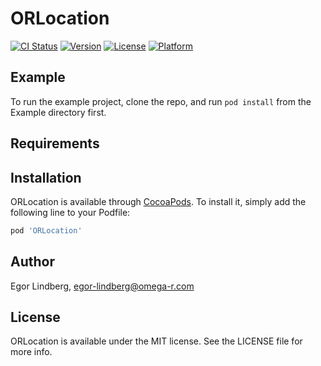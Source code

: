 # ORLocation

[![CI Status](https://img.shields.io/travis/Egor%20Lindberg/ORLocation.svg?style=flat)](https://travis-ci.org/Egor%20Lindberg/ORLocation)
[![Version](https://img.shields.io/cocoapods/v/ORLocation.svg?style=flat)](https://cocoapods.org/pods/ORLocation)
[![License](https://img.shields.io/cocoapods/l/ORLocation.svg?style=flat)](https://cocoapods.org/pods/ORLocation)
[![Platform](https://img.shields.io/cocoapods/p/ORLocation.svg?style=flat)](https://cocoapods.org/pods/ORLocation)

## Example

To run the example project, clone the repo, and run `pod install` from the Example directory first.

## Requirements

## Installation

ORLocation is available through [CocoaPods](https://cocoapods.org). To install
it, simply add the following line to your Podfile:

```ruby
pod 'ORLocation'
```

## Author

Egor Lindberg, egor-lindberg@omega-r.com

## License

ORLocation is available under the MIT license. See the LICENSE file for more info.
